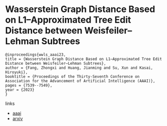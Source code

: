 # Wasserstein Graph Distance Based on L1–Approximated Tree Edit Distance between Weisfeiler–Lehman Subtrees

```
@inproceedings{wwls_aaai23,
title = {Wasserstein Graph Distance Based on L1–Approximated Tree Edit Distance between Weisfeiler–Lehman Subtrees},
author = {Fang, Zhongxi and Huang, Jianming and Su, Xun and Kasai, Hiroyuki},
booktitle = {Proceedings of the Thirty-Seventh Conference on Association for the Advancement of Artificial Intelligence (AAAI)},
pages = {7539--7549},
year = {2023}
}
```

links
- [aaai](https://ojs.aaai.org/index.php/AAAI/article/view/25916)
- [arxiv](https://arxiv.org/abs/2207.04216)
